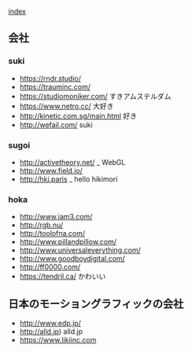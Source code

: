 [index](https://github.com/kitasenjudesign/bookmarks/blob/master/README.md)

## 会社

### suki
* https://rndr.studio/
* https://trauminc.com/
* https://studiomoniker.com/ すきアムステルダム
* https://www.netro.cc/ 大好き
* http://kinetic.com.sg/main.html 好き
* http://wefail.com/ suki

### sugoi
* http://activetheory.net/ _ WebGL
* http://www.field.io/
* http://hki.paris _ hello hikimori

### hoka
* http://www.jam3.com/
* http://rgb.nu/
* http://toolofna.com/ 
* http://www.pillandpillow.com/
* http://www.universaleverything.com/  
* http://www.goodboydigital.com/
* http://ff0000.com/
* https://tendril.ca/ かわいい

## 日本のモーショングラフィックの会社
* http://www.edp.jp/
* http://alld.jp) alld.jp
* https://www.likiinc.com
